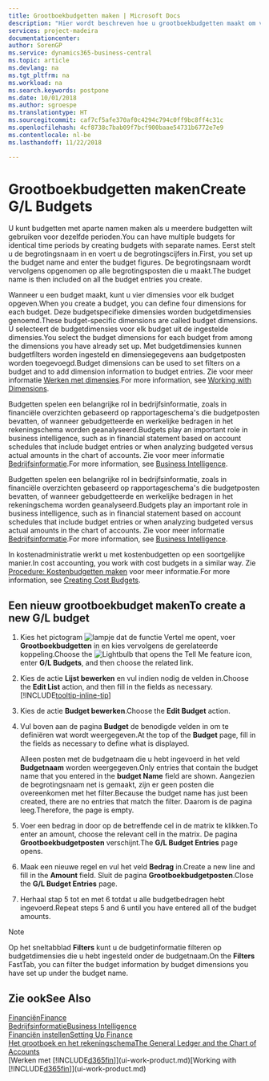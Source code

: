 ```yaml
---
title: Grootboekbudgetten maken | Microsoft Docs
description: "Hier wordt beschreven hoe u grootboekbudgetten maakt om verschillende financiële activiteiten te prognosticeren en dimensies toewijst voor bedrijfsinformatiedoeleinden."
services: project-madeira
documentationcenter: 
author: SorenGP
ms.service: dynamics365-business-central
ms.topic: article
ms.devlang: na
ms.tgt_pltfrm: na
ms.workload: na
ms.search.keywords: postpone
ms.date: 10/01/2018
ms.author: sgroespe
ms.translationtype: HT
ms.sourcegitcommit: caf7cf5afe370af0c4294c794c0ff9bc8ff4c31c
ms.openlocfilehash: 4cf8738c7bab09f7bcf900baae54731b6772e7e9
ms.contentlocale: nl-be
ms.lasthandoff: 11/22/2018

---
```

# <a name="create-gl-budgets"></a><span data-ttu-id="7bfe7-103">Grootboekbudgetten maken</span><span class="sxs-lookup"><span data-stu-id="7bfe7-103">Create G/L Budgets</span></span>
<span data-ttu-id="7bfe7-104">U kunt budgetten met aparte namen maken als u meerdere budgetten wilt gebruiken voor dezelfde perioden.</span><span class="sxs-lookup"><span data-stu-id="7bfe7-104">You can have multiple budgets for identical time periods by creating budgets with separate names.</span></span> <span data-ttu-id="7bfe7-105">Eerst stelt u de begrotingsnaam in en voert u de begrotingscijfers in.</span><span class="sxs-lookup"><span data-stu-id="7bfe7-105">First, you set up the budget name and enter the budget figures.</span></span> <span data-ttu-id="7bfe7-106">De begrotingsnaam wordt vervolgens opgenomen op alle begrotingsposten die u maakt.</span><span class="sxs-lookup"><span data-stu-id="7bfe7-106">The budget name is then included on all the budget entries you create.</span></span>  

 <span data-ttu-id="7bfe7-107">Wanneer u een budget maakt, kunt u vier dimensies voor elk budget opgeven.</span><span class="sxs-lookup"><span data-stu-id="7bfe7-107">When you create a budget, you can define four dimensions for each budget.</span></span> <span data-ttu-id="7bfe7-108">Deze budgetspecifieke dimensies worden budgetdimensies genoemd.</span><span class="sxs-lookup"><span data-stu-id="7bfe7-108">These budget-specific dimensions are called budget dimensions.</span></span> <span data-ttu-id="7bfe7-109">U selecteert de budgetdimensies voor elk budget uit de ingestelde dimensies.</span><span class="sxs-lookup"><span data-stu-id="7bfe7-109">You select the budget dimensions for each budget from among the dimensions you have already set up.</span></span> <span data-ttu-id="7bfe7-110">Met budgetdimensies kunnen budgetfilters worden ingesteld en dimensiegegevens aan budgetposten worden toegevoegd.</span><span class="sxs-lookup"><span data-stu-id="7bfe7-110">Budget dimensions can be used to set filters on a budget and to add dimension information to budget entries.</span></span> <span data-ttu-id="7bfe7-111">Zie voor meer informatie [Werken met dimensies](finance-dimensions.md).</span><span class="sxs-lookup"><span data-stu-id="7bfe7-111">For more information, see [Working with Dimensions](finance-dimensions.md).</span></span>

 <span data-ttu-id="7bfe7-112">Budgetten spelen een belangrijke rol in bedrijfsinformatie, zoals in financiële overzichten gebaseerd op rapportageschema's die budgetposten bevatten, of wanneer gebudgetteerde en werkelijke bedragen in het rekeningschema worden geanalyseerd.</span><span class="sxs-lookup"><span data-stu-id="7bfe7-112">Budgets play an important role in business intelligence, such as in financial statement based on account schedules that include budget entries or when analyzing budgeted versus actual amounts in the chart of accounts.</span></span> <span data-ttu-id="7bfe7-113">Zie voor meer informatie [Bedrijfsinformatie](bi.md).</span><span class="sxs-lookup"><span data-stu-id="7bfe7-113">For more information, see [Business Intelligence](bi.md).</span></span>

 <span data-ttu-id="7bfe7-114">Budgetten spelen een belangrijke rol in bedrijfsinformatie, zoals in financiële overzichten gebaseerd op rapportageschema's die budgetposten bevatten, of wanneer gebudgetteerde en werkelijke bedragen in het rekeningschema worden geanalyseerd.</span><span class="sxs-lookup"><span data-stu-id="7bfe7-114">Budgets play an important role in business intelligence, such as in financial statement based on account schedules that include budget entries or when analyzing budgeted versus actual amounts in the chart of accounts.</span></span> <span data-ttu-id="7bfe7-115">Zie voor meer informatie [Bedrijfsinformatie](bi.md).</span><span class="sxs-lookup"><span data-stu-id="7bfe7-115">For more information, see [Business Intelligence](bi.md).</span></span>

<span data-ttu-id="7bfe7-116">In kostenadministratie werkt u met kostenbudgetten op een soortgelijke manier.</span><span class="sxs-lookup"><span data-stu-id="7bfe7-116">In cost accounting, you work with cost budgets in a similar way.</span></span> <span data-ttu-id="7bfe7-117">Zie [Procedure: Kostenbudgetten maken](finance-create-cost-budgets.md) voor meer informatie.</span><span class="sxs-lookup"><span data-stu-id="7bfe7-117">For more information, see [Creating Cost Budgets](finance-create-cost-budgets.md).</span></span>    

## <a name="to-create-a-new-gl-budget"></a><span data-ttu-id="7bfe7-118">Een nieuw grootboekbudget maken</span><span class="sxs-lookup"><span data-stu-id="7bfe7-118">To create a new G/L budget</span></span>  
1. <span data-ttu-id="7bfe7-119">Kies het pictogram ![lampje dat de functie Vertel me opent](media/ui-search/search_small.png "Vertel me wat u wilt doen"), voer **Grootboekbudgetten** in en kies vervolgens de gerelateerde koppeling.</span><span class="sxs-lookup"><span data-stu-id="7bfe7-119">Choose the ![Lightbulb that opens the Tell Me feature](media/ui-search/search_small.png "Tell me what you want to do") icon, enter **G/L Budgets**, and then choose the related link.</span></span>  
2. <span data-ttu-id="7bfe7-120">Kies de actie **Lijst bewerken** en vul indien nodig de velden in.</span><span class="sxs-lookup"><span data-stu-id="7bfe7-120">Choose the **Edit List** action, and then fill in the fields as necessary.</span></span> [!INCLUDE[tooltip-inline-tip](includes/tooltip-inline-tip_md.md)]  
3. <span data-ttu-id="7bfe7-121">Kies de actie **Budget bewerken**.</span><span class="sxs-lookup"><span data-stu-id="7bfe7-121">Choose the **Edit Budget** action.</span></span>
4. <span data-ttu-id="7bfe7-122">Vul boven aan de pagina **Budget** de benodigde velden in om te definiëren wat wordt weergegeven.</span><span class="sxs-lookup"><span data-stu-id="7bfe7-122">At the top of the **Budget** page, fill in the fields as necessary to define what is displayed.</span></span>  

    <span data-ttu-id="7bfe7-123">Alleen posten met de budgetnaam die u hebt ingevoerd in het veld **Budgetnaam** worden weergegeven.</span><span class="sxs-lookup"><span data-stu-id="7bfe7-123">Only entries that contain the budget name that you entered in the **budget Name** field are shown.</span></span> <span data-ttu-id="7bfe7-124">Aangezien de begrotingsnaam net is gemaakt, zijn er geen posten die overeenkomen met het filter.</span><span class="sxs-lookup"><span data-stu-id="7bfe7-124">Because the budget name has just been created, there are no entries that match the filter.</span></span> <span data-ttu-id="7bfe7-125">Daarom is de pagina leeg.</span><span class="sxs-lookup"><span data-stu-id="7bfe7-125">Therefore, the page is empty.</span></span>  
5. <span data-ttu-id="7bfe7-126">Voer een bedrag in door op de betreffende cel in de matrix te klikken.</span><span class="sxs-lookup"><span data-stu-id="7bfe7-126">To enter an amount, choose the relevant cell in the matrix.</span></span> <span data-ttu-id="7bfe7-127">De pagina **Grootboekbudgetposten** verschijnt.</span><span class="sxs-lookup"><span data-stu-id="7bfe7-127">The **G/L Budget Entries** page opens.</span></span>  
6. <span data-ttu-id="7bfe7-128">Maak een nieuwe regel en vul het veld **Bedrag** in.</span><span class="sxs-lookup"><span data-stu-id="7bfe7-128">Create a new line and fill in the **Amount** field.</span></span> <span data-ttu-id="7bfe7-129">Sluit de pagina **Grootboekbudgetposten**.</span><span class="sxs-lookup"><span data-stu-id="7bfe7-129">Close the **G/L Budget Entries** page.</span></span>  
7. <span data-ttu-id="7bfe7-130">Herhaal stap 5 tot en met 6 totdat u alle budgetbedragen hebt ingevoerd.</span><span class="sxs-lookup"><span data-stu-id="7bfe7-130">Repeat steps 5 and 6 until you have entered all of the budget amounts.</span></span>  

> [!NOTE]  
>  <span data-ttu-id="7bfe7-131">Op het sneltabblad **Filters** kunt u de budgetinformatie filteren op budgetdimensies die u hebt ingesteld onder de budgetnaam.</span><span class="sxs-lookup"><span data-stu-id="7bfe7-131">On the **Filters** FastTab, you can filter the budget information by budget dimensions you have set up under the budget name.</span></span>   

## <a name="see-also"></a><span data-ttu-id="7bfe7-132">Zie ook</span><span class="sxs-lookup"><span data-stu-id="7bfe7-132">See Also</span></span>
[<span data-ttu-id="7bfe7-133">Financiën</span><span class="sxs-lookup"><span data-stu-id="7bfe7-133">Finance</span></span>](finance.md)  
[<span data-ttu-id="7bfe7-134">Bedrijfsinformatie</span><span class="sxs-lookup"><span data-stu-id="7bfe7-134">Business Intelligence</span></span>](bi.md)  
[<span data-ttu-id="7bfe7-135">Financiën instellen</span><span class="sxs-lookup"><span data-stu-id="7bfe7-135">Setting Up Finance</span></span>](finance-setup-finance.md)  
[<span data-ttu-id="7bfe7-136">Het grootboek en het rekeningschema</span><span class="sxs-lookup"><span data-stu-id="7bfe7-136">The General Ledger and the Chart of Accounts</span></span>](finance-general-ledger.md)  
<span data-ttu-id="7bfe7-137">[Werken met [!INCLUDE[d365fin](includes/d365fin_md.md)]](ui-work-product.md)</span><span class="sxs-lookup"><span data-stu-id="7bfe7-137">[Working with [!INCLUDE[d365fin](includes/d365fin_md.md)]](ui-work-product.md)</span></span>  

